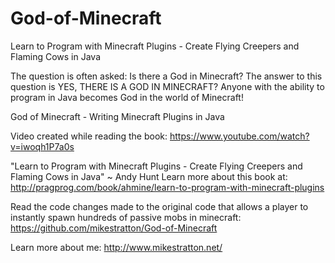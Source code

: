 God-of-Minecraft
================

Learn to Program with Minecraft Plugins - Create Flying Creepers and Flaming Cows in Java

The question is often asked: Is there a God in Minecraft? The answer to this question is YES, THERE IS A GOD IN MINECRAFT? Anyone with the ability to program in Java becomes God in the world of Minecraft!

God of Minecraft - Writing Minecraft Plugins in Java

Video created while reading the book: https://www.youtube.com/watch?v=iwoqh1P7a0s

"Learn to Program with Minecraft Plugins - Create Flying Creepers and Flaming Cows in Java" ~ Andy Hunt
Learn more about this book at: http://pragprog.com/book/ahmine/learn-to-program-with-minecraft-plugins

Read the code changes made to the original code that allows a player to instantly spawn hundreds of passive mobs in minecraft: https://github.com/mikestratton/God-of-Minecraft

Learn more about me: http://www.mikestratton.net/
